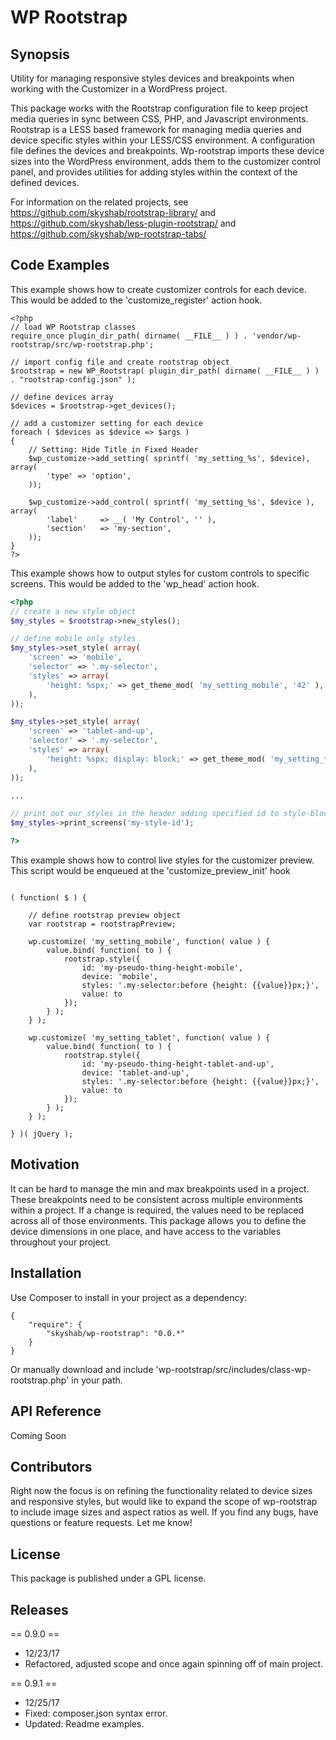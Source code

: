 # WP Rootstrap

## Synopsis

Utility for managing responsive styles devices and breakpoints when working with the Customizer in a WordPress project.

This package works with the Rootstrap configuration file to keep project media queries in sync between CSS, PHP, and Javascript environments. Rootstrap is a LESS based framework for managing media queries and device specific styles within your LESS/CSS environment. A configuration file defines the devices and breakpoints. Wp-rootstrap imports these device sizes into the WordPress environment, adds them to the customizer control panel, and provides utilities for adding styles within the context of the defined devices.

For information on the related projects, see https://github.com/skyshab/rootstrap-library/ and https://github.com/skyshab/less-plugin-rootstrap/ and https://github.com/skyshab/wp-rootstrap-tabs/

## Code Examples

This example shows how to create customizer controls for each device. This would be added to the 'customize_register' action hook.

```
<?php
// load WP Rootstrap classes
require_once plugin_dir_path( dirname( __FILE__ ) ) . 'vendor/wp-rootstrap/src/wp-rootstrap.php';

// import config file and create rootstrap object
$rootstrap = new WP_Rootstrap( plugin_dir_path( dirname( __FILE__ ) ) . "rootstrap-config.json" );

// define devices array
$devices = $rootstrap->get_devices();

// add a customizer setting for each device
foreach ( $devices as $device => $args )
{    
    // Setting: Hide Title in Fixed Header
    $wp_customize->add_setting( sprintf( 'my_setting_%s', $device), array(
        'type' => 'option',
    ));

    $wp_customize->add_control( sprintf( 'my_setting_%s', $device ), array(
        'label'     => __( 'My Control', '' ),
        'section'   => 'my-section',
    ));
}
?>

```

This example shows how to output styles for custom controls to specific screens. This would be added to the 'wp_head' action hook.

```php
<?php
// create a new style object
$my_styles = $rootstrap->new_styles();

// define mobile only styles
$my_styles->set_style( array(
    'screen' => 'mobile',
    'selector' => '.my-selector',
    'styles' => array( 
        'height: %spx;' => get_theme_mod( 'my_setting_mobile', '42' ),
    ),
));

$my_styles->set_style( array(
    'screen' => 'tablet-and-up',
    'selector' => '.my-selector',
    'styles' => array( 
        'height: %spx; display: block;' => get_theme_mod( 'my_setting_tablet', '108' ),
    ),
));

...

// print out our styles in the header adding specified id to style-block
$my_styles->print_screens('my-style-id');

?>

```

This example shows how to control live styles for the customizer preview. This script would be enqueued at the 'customize_preview_init' hook

```

( function( $ ) {

    // define rootstrap preview object
    var rootstrap = rootstrapPreview;

    wp.customize( 'my_setting_mobile', function( value ) {
        value.bind( function( to ) {
            rootstrap.style({
                id: 'my-pseudo-thing-height-mobile',
                device: 'mobile',
                styles: '.my-selector:before {height: {{value}}px;}',
                value: to
            });
        } );
    } );

    wp.customize( 'my_setting_tablet', function( value ) {
        value.bind( function( to ) {
            rootstrap.style({
                id: 'my-pseudo-thing-height-tablet-and-up',
                device: 'tablet-and-up',
                styles: '.my-selector:before {height: {{value}}px;}',
                value: to
            });
        } );
    } );

} )( jQuery );

```

## Motivation

It can be hard to manage the min and max breakpoints used in a project. These breakpoints need to be consistent across multiple environments within a project. If a change is required, the values need to be replaced across all of those environments. This package allows you to define the device dimensions in one place, and have access to the variables throughout your project.


## Installation

Use Composer to install in your project as a dependency:

```
{
    "require": {
        "skyshab/wp-rootstrap": "0.0.*"
    }
}
```

Or manually download and include 'wp-rootstrap/src/includes/class-wp-rootstrap.php' in your path.


## API Reference

Coming Soon


## Contributors

Right now the focus is on refining the functionality related to device sizes and responsive styles, but would like to expand the scope of wp-rootstrap to include image sizes and aspect ratios as well. If you find any bugs, have questions or feature requests. Let me know!


## License

This package is published under a GPL license.


## Releases

== 0.9.0 ==

* 12/23/17
* Refactored, adjusted scope and once again spinning off of main project.


== 0.9.1 ==

* 12/25/17
* Fixed: composer.json syntax error.
* Updated: Readme examples. 


